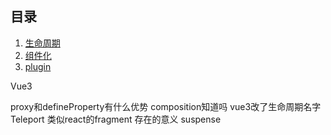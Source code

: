 ## 目录

1. [生命周期](./lifecircle.md)
2. [组件化](./component.md)
3. [plugin](./vue-plugin.vue)





Vue3



proxy和defineProperty有什么优势
composition知道吗
vue3改了生命周期名字
Teleport
类似react的fragment
	存在的意义
suspense